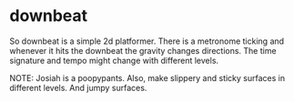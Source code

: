 # downbeat
So downbeat is a simple 2d platformer.
There is a metronome ticking and whenever it hits the downbeat the gravity changes directions.
The time signature and tempo might change with different levels.

NOTE: Josiah is a poopypants. Also, make slippery and sticky surfaces in different levels. And jumpy surfaces.